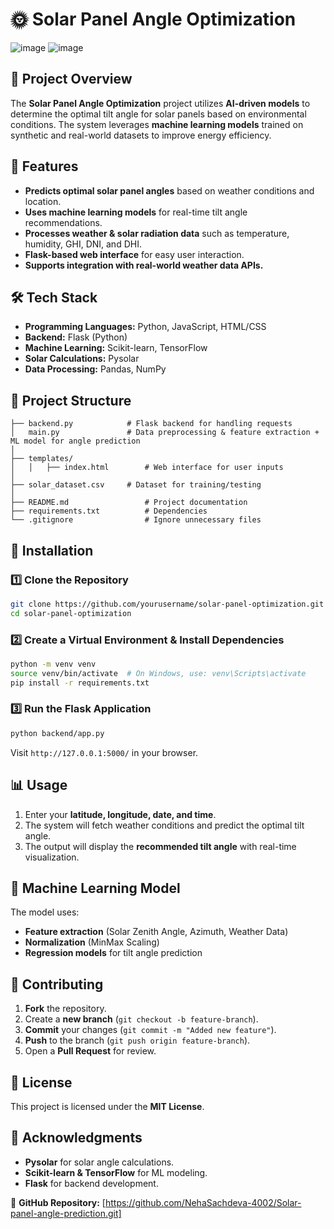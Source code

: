 ﻿# 🌞 Solar Panel Angle Optimization
 ![image](https://github.com/user-attachments/assets/c2ba177f-dd1f-44e9-acc6-4418da8bef3c)
![image](https://github.com/user-attachments/assets/0ede309d-b156-43b0-b4b2-3382d510ab03)


## 📌 Project Overview
The **Solar Panel Angle Optimization** project utilizes **AI-driven models** to determine the optimal tilt angle for solar panels based on environmental conditions. The system leverages **machine learning models** trained on synthetic and real-world datasets to improve energy efficiency.

## 🚀 Features
- **Predicts optimal solar panel angles** based on weather conditions and location.
- **Uses machine learning models** for real-time tilt angle recommendations.
- **Processes weather & solar radiation data** such as temperature, humidity, GHI, DNI, and DHI.
- **Flask-based web interface** for easy user interaction.
- **Supports integration with real-world weather data APIs.**

## 🛠️ Tech Stack
- **Programming Languages:** Python, JavaScript, HTML/CSS
- **Backend:** Flask (Python)
- **Machine Learning:** Scikit-learn, TensorFlow
- **Solar Calculations:** Pysolar
- **Data Processing:** Pandas, NumPy

## 📂 Project Structure
```
├── backend.py            # Flask backend for handling requests
│   main.py               # Data preprocessing & feature extraction + ML model for angle prediction
│
├── templates/
│   │   ├── index.html        # Web interface for user inputs
│
├── solar_dataset.csv     # Dataset for training/testing 
│
├── README.md                 # Project documentation
├── requirements.txt          # Dependencies
└── .gitignore                # Ignore unnecessary files
```

## 🔧 Installation
### 1️⃣ Clone the Repository
```bash
git clone https://github.com/yourusername/solar-panel-optimization.git
cd solar-panel-optimization
```

### 2️⃣ Create a Virtual Environment & Install Dependencies
```bash
python -m venv venv
source venv/bin/activate  # On Windows, use: venv\Scripts\activate
pip install -r requirements.txt
```

### 3️⃣ Run the Flask Application
```bash
python backend/app.py
```
Visit `http://127.0.0.1:5000/` in your browser.

## 📊 Usage
1. Enter your **latitude, longitude, date, and time**.
2. The system will fetch weather conditions and predict the optimal tilt angle.
3. The output will display the **recommended tilt angle** with real-time visualization.

## 🧠 Machine Learning Model
The model uses:
- **Feature extraction** (Solar Zenith Angle, Azimuth, Weather Data)
- **Normalization** (MinMax Scaling)
- **Regression models** for tilt angle prediction

## 🤝 Contributing
1. **Fork** the repository.
2. Create a **new branch** (`git checkout -b feature-branch`).
3. **Commit** your changes (`git commit -m "Added new feature"`).
4. **Push** to the branch (`git push origin feature-branch`).
5. Open a **Pull Request** for review.

## 📜 License
This project is licensed under the **MIT License**.

## 🌟 Acknowledgments
- **Pysolar** for solar angle calculations.
- **Scikit-learn & TensorFlow** for ML modeling.
- **Flask** for backend development.

🔗 **GitHub Repository:** [https://github.com/NehaSachdeva-4002/Solar-panel-angle-prediction.git]

